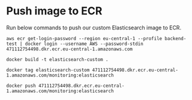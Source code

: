 # Push image to ECR
Run below commands to push our custom Elasticsearch image to ECR.
```
aws ecr get-login-password --region eu-central-1 --profile backend-test | docker login --username AWS --password-stdin 471112754498.dkr.ecr.eu-central-1.amazonaws.com
```

```
docker build -t elasticsearch-custom .
```

```
docker tag elasticsearch-custom 471112754498.dkr.ecr.eu-central-1.amazonaws.com/monitoring:elasticsearch
```

```
docker push 471112754498.dkr.ecr.eu-central-1.amazonaws.com/monitoring:elasticsearch
```